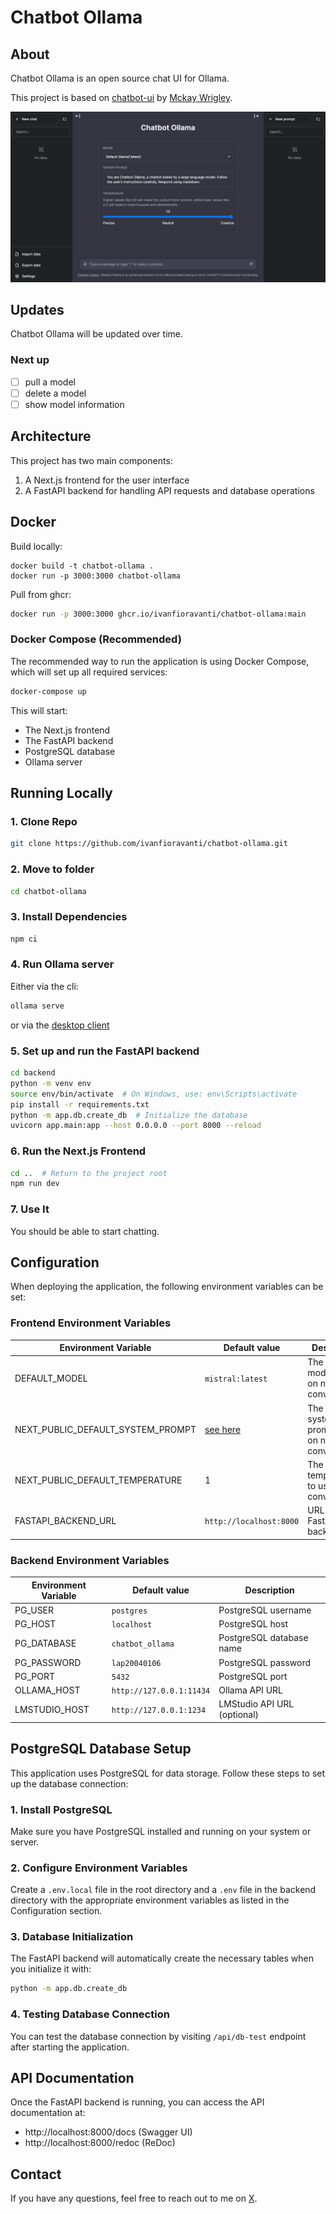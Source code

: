 # Chatbot Ollama

## About

Chatbot Ollama is an open source chat UI for Ollama.

This project is based on [chatbot-ui](https://github.com/mckaywrigley/chatbot-ui) by [Mckay Wrigley](https://github.com/mckaywrigley).

![Chatbot Ollama](./public/screenshots/screenshot-2023-10-02.png)

## Updates

Chatbot Ollama will be updated over time.

### Next up

- [ ] pull a model
- [ ] delete a model
- [ ] show model information

## Architecture

This project has two main components:
1. A Next.js frontend for the user interface
2. A FastAPI backend for handling API requests and database operations

## Docker

Build locally:

```shell
docker build -t chatbot-ollama .
docker run -p 3000:3000 chatbot-ollama
```

Pull from ghcr:

```bash
docker run -p 3000:3000 ghcr.io/ivanfioravanti/chatbot-ollama:main
```

### Docker Compose (Recommended)

The recommended way to run the application is using Docker Compose, which will set up all required services:

```bash
docker-compose up
```

This will start:
- The Next.js frontend
- The FastAPI backend
- PostgreSQL database
- Ollama server

## Running Locally

### 1. Clone Repo

```bash
git clone https://github.com/ivanfioravanti/chatbot-ollama.git
```

### 2. Move to folder

```bash
cd chatbot-ollama
```

### 3. Install Dependencies

```bash
npm ci
```

### 4. Run Ollama server

Either via the cli:

```bash
ollama serve
```

or via the [desktop client](https://ollama.ai/download)

### 5. Set up and run the FastAPI backend

```bash
cd backend
python -m venv env
source env/bin/activate  # On Windows, use: env\Scripts\activate
pip install -r requirements.txt
python -m app.db.create_db  # Initialize the database
uvicorn app.main:app --host 0.0.0.0 --port 8000 --reload
```

### 6. Run the Next.js Frontend

```bash
cd ..  # Return to the project root
npm run dev
```

### 7. Use It

You should be able to start chatting.

## Configuration

When deploying the application, the following environment variables can be set:

### Frontend Environment Variables

| Environment Variable              | Default value                  | Description                                                                                                                               |
| --------------------------------- | ------------------------------ | ----------------------------------------------------------------------------------------------------------------------------------------- |
| DEFAULT_MODEL                     | `mistral:latest`                | The default model to use on new conversations                                                                                             |
| NEXT_PUBLIC_DEFAULT_SYSTEM_PROMPT | [see here](utils/app/const.ts) | The default system prompt to use on new conversations                                                                                     |
| NEXT_PUBLIC_DEFAULT_TEMPERATURE   | 1                              | The default temperature to use on new conversations                                                                                       |
| FASTAPI_BACKEND_URL               | `http://localhost:8000`        | URL of the FastAPI backend                                                                                                               |

### Backend Environment Variables

| Environment Variable | Default value                  | Description                   |
| -------------------- | ------------------------------ | ----------------------------- |
| PG_USER              | `postgres`                     | PostgreSQL username           |
| PG_HOST              | `localhost`                    | PostgreSQL host               |
| PG_DATABASE          | `chatbot_ollama`               | PostgreSQL database name      |
| PG_PASSWORD          | `lap20040106`                  | PostgreSQL password           |
| PG_PORT              | `5432`                         | PostgreSQL port               |
| OLLAMA_HOST          | `http://127.0.0.1:11434`       | Ollama API URL                |
| LMSTUDIO_HOST        | `http://127.0.0.1:1234`        | LMStudio API URL (optional)   |

## PostgreSQL Database Setup

This application uses PostgreSQL for data storage. Follow these steps to set up the database connection:

### 1. Install PostgreSQL

Make sure you have PostgreSQL installed and running on your system or server.

### 2. Configure Environment Variables

Create a `.env.local` file in the root directory and a `.env` file in the backend directory with the appropriate environment variables as listed in the Configuration section.

### 3. Database Initialization

The FastAPI backend will automatically create the necessary tables when you initialize it with:

```bash
python -m app.db.create_db
```

### 4. Testing Database Connection

You can test the database connection by visiting `/api/db-test` endpoint after starting the application.

## API Documentation

Once the FastAPI backend is running, you can access the API documentation at:
- http://localhost:8000/docs (Swagger UI)
- http://localhost:8000/redoc (ReDoc)

## Contact

If you have any questions, feel free to reach out to me on [X](https://x.com/ivanfioravanti).
